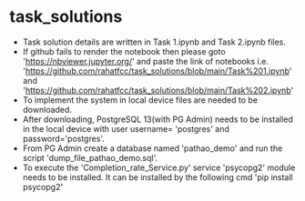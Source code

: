 # task_solutions
- Task solution details are written in Task 1.ipynb and Task 2.ipynb files.
- If github fails to render the notebook then please goto 'https://nbviewer.jupyter.org/' and paste the link of notebooks 
    i.e. 'https://github.com/rahatfcc/task_solutions/blob/main/Task%201.ipynb' and 'https://github.com/rahatfcc/task_solutions/blob/main/Task%202.ipynb'
- To implement the system in local device files are needed to be downloaded.
- After downloading, PostgreSQL 13(with PG Admin) needs to be installed in the local device with user username= 'postgres' and password='postgres'.
- From PG Admin create a database named 'pathao_demo' and run the script 'dump_file_pathao_demo.sql'.
- To execute the 'Completion_rate_Service.py' service 'psycopg2' module needs to be installed. It can be installed by the following cmd 'pip install psycopg2'

